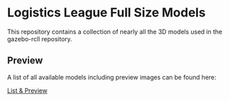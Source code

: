 # Logistics League Full Size Models

This repository contains a collection of nearly all the 3D models used in the gazebo-rcll repository.

## Preview

A list of all available models including preview images can be found here:

[List & Preview](PREVIEW.md)
